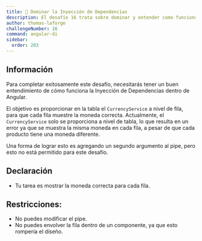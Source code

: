 ```yaml
---
title: 🔴 Dominar la Inyección de Dependencias
description: El desafío 16 trata sobre dominar y entender como funciona la inyección de dependencias
author: thomas-laforge
challengeNumber: 16
command: angular-di
sidebar:
  order: 203
---
```


## Información

Para completar exitosamente este desafío, necesitarás tener un buen entendimiento de cómo funciona la Inyección de Dependencias dentro de Angular.

El objetivo es proporcionar en la tabla el `CurrencyService` a nivel de fila, para que cada fila muestre la moneda correcta. Actualmente, el `CurrencyService` solo se proporciona a nivel de tabla, lo que resulta en un error ya que se muestra la misma moneda en cada fila, a pesar de que cada producto tiene una moneda diferente.

Una forma de lograr esto es agregando un segundo argumento al pipe, pero esto no está permitido para este desafío.

## Declaración

- Tu tarea es mostrar la moneda correcta para cada fila.

## Restricciones:

- No puedes modificar el pipe.
- No puedes envolver la fila dentro de un componente, ya que esto rompería el diseño.
